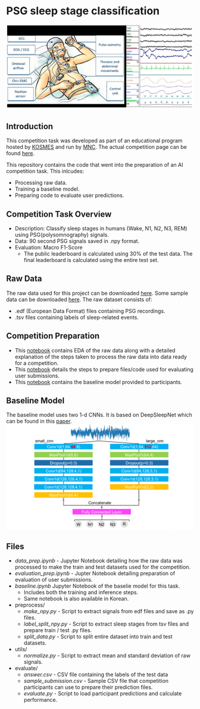 # PSG sleep stage classification
![alttext](https://github.com/parksu111/psg-classification/blob/main/img/psg.png)


## Introduction
This competition task was developed as part of an educational program hosted by [KOSMES](https://www.kosmes.or.kr/sbc/SH/EHP/SHEHP001M0.do) and run by [MNC](https://mnc.ai/). The actual competition page can be found [here](https://aiconnect.kr/competition/detail/209/task/238/taskInfo). 

This repository contains the code that went into the preparation of an AI competition task. This inlcudes:
* Processing raw data.
* Training a baseline model.
* Preparing code to evaluate user predictions.

## Competition Task Overview
* Description: Classify sleep stages in humans (Wake, N1, N2, N3, REM) using PSG(polysomnography) signals.
* Data: 90 second PSG signals saved in .npy format.
* Evaluation: Macro F1-Score
    * The public leaderboard is calculated using 30% of the test data. The final leaderboard is calculated using the entire test set.

## Raw Data
The raw data used for this project can be downloaded [here](https://sleepdata.org/). Some sample data can be downloaded [here](https://drive.google.com/drive/folders/1x79gC2nfG_Jf7cuFxJBbho4U2j5Pt3sd?usp=sharing). The raw dataset consists of:
* .edf (European Data Format) files containing PSG recordings.
* .tsv files containing labels of sleep-related events.

## Competition Preparation
* This [notebook](https://github.com/parksu111/psg-classification/blob/main/data_prep.ipynb) contains EDA of the raw data along with a detailed explanation of the steps taken to process the raw data into data ready for a competition.
* This [notebook](https://github.com/parksu111/psg-classification/blob/main/evaluation_prep.ipynb) details the steps to prepare files/code used for evaluating user submissions.
* This [notebook](https://github.com/parksu111/psg-classification/blob/main/baseline.ipynb) contains the baseline model provided to participants.

## Baseline Model
The baseline model uses two 1-d CNNs. It is based on DeepSleepNet which can be found in this [paper](https://arxiv.org/abs/1703.04046).
![alttext](https://github.com/parksu111/psg-classification/blob/main/img/baseline_architecture.png)

## Files
* *data_prep.ipynb* - Jupyter Notebook detailing how the raw data was processed to make the train and test datasets used for the competition.
* *evaluation_prep.ipynb* - Jupter Notebook detailing preparation of evaluation of user submissions.
* *baseline.ipynb* Jupyter Notebook of the baselie model for this task.
    * Includes both the training and inference steps.
    * Same notebook is also available in Korean.
* preprocess/
    * *make_npy.py* - Script to extract signals from edf files and save as .py files.
    * *label_split_npy.py* - Script to extract sleep stages from tsv files and prepare train / test .py files.
    * *split_data.py* - Script to split entire dataset into train and test datasets.
* utils/
    * *normalize.py* - Script to extract mean and standard deviation of raw signals.
* evaluate/
    * *answer.csv* - CSV file containing the labels of the test data
    * *sample_submission.csv* - Sample CSV file that competition participants can use to prepare their prediction files.
    * *evaluate.py* - Script to load participant predictions and calculate performance.

